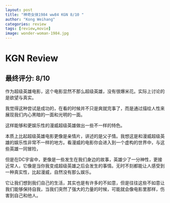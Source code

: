 ```yaml
---
layout: post
title: "神奇女侠1984 ww84 KGN 8/10 "
author: "Kong Weihang"
categories: review
tags: [review,movie]
image: wonder-woman-1984.jpg
---
```


# KGN Review

## 最终评分: 8/10

作为超级英雄电影，这个电影显然不那么超级英雄，没有很爆米花。实际上讨论的是欲望与真实。

我觉得这种尝试是成功的，在看的时候并不只是爽就完事了，而是通过描绘人性来展现我们内心黑暗的一面和光明的一面。

这样能够和更娱乐性的漫威超级英雄做出一些不一样的特色。

本质上比起超级英雄电影更像是亲情片，讲述的是父子情。我想这是和漫威超级英雄的娱乐性非常不一样的地方。看漫威的电影你会进入到一个虚构的世界中，与这些英雄一同冒险，

但是在DC宇宙中，更像是一些发生在我们身边的故事，英雄少了一分神性，更接近常人，它像是当你我变成超级英雄之后会发生的事情。无时不刻都能让人感受到一种真实性，比起漫威，自然没有那么娱乐。

它让我们想到我们自己的生活，其实也是有许多的不如意，但是往往这些不如意让我们能够保持自我，当我们突然了强大的力量的时候，可能就会像电影里那样，伤害到自己和他人。